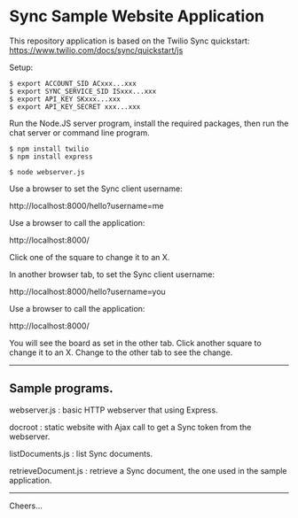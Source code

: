 # Sync Sample Website Application

This repository application is based on the Twilio Sync quickstart:
https://www.twilio.com/docs/sync/quickstart/js

Setup:
````
$ export ACCOUNT_SID ACxxx...xxx
$ export SYNC_SERVICE_SID ISxxx...xxx
$ export API_KEY SKxxx...xxx
$ export API_KEY_SECRET xxx...xxx
````
Run the Node.JS server program, install the required packages, then run the chat server or command line program.
````
$ npm install twilio
$ npm install express

$ node webserver.js
````
Use a browser to set the Sync client username:

http://localhost:8000/hello?username=me

Use a browser to call the application:

http://localhost:8000/

Click one of the square to change it to an X.

In another browser tab, to set the Sync client username:

http://localhost:8000/hello?username=you

Use a browser to call the application:

http://localhost:8000/

You will see the board as set in the other tab.
Click another square to change it to an X.
Change to the other tab to see the change.

--------------------------------------------------------------------------------
## Sample programs.

webserver.js : basic HTTP webserver that using Express.

docroot : static website with Ajax call to get a Sync token from the webserver.

listDocuments.js : list Sync documents.

retrieveDocument.js : retrieve a Sync document, the one used in the sample application.

--------------------------------------------------------------------------------

Cheers...
